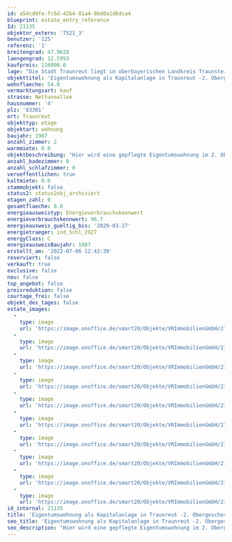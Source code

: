 ```yaml
---
id: a54cd9fe-fc6d-42b4-81a4-8bd0a1d6dca4
blueprint: estate_entry_reference
Id: 21135
objektnr_extern: '7521_3'
benutzer: '125'
referenz: '1'
breitengrad: 47.9628
laengengrad: 12.5953
kaufpreis: 116000.0
lage: "Die Stadt Traunreut liegt im oberbayerischen Landkreis Traunstein etwa zehn Kilometer östlich des Chiemsees und 15 km1 nördlich der Chiemgauer Alpen. Die Europastadt ist die größte Stadt im Landkreis Traunstein und eine von fünf bayerischen Vertriebenenstädten. Sie entstand erst nach dem Zweiten Weltkrieg. \r\n\r\nSie ist die jüngste Stadt im Chiemgau, eine bunten Kulturstadt mit vielen Facetten, die Heimat von Menschen aus unterschiedlichsten Erdteilen und Heimat innovativer Unternehmen.\r\n\r\nTraunreut bietet ein großes Angebot an Freizeitmöglichkeiten. Es gibt einige Wander- und Radwege, auf denen man weite Ausblicke auf die malerische Landschaft des Chiemgaus und die Berchtesgadener Alpen hat.\r\nBadespaß bieten die beiden Schwimmbäder das ganze Jahr hindurch. Vor allem das Freibad mit der Riesenrutsche ist beliebt bei Alt und Jung. \r\n\r\nDurch viele ortsansässige Vereine kann man sich am Stadtleben aktiv einbringen.\r\nDie Sportstätten umfassen moderne Turnhallen, Fußballplätze, Leichtathletikanlagen, weitläufige Sportplätze, eine Tennishalle und vieles mehr. Tierliebhaber kommen mit einer Hundesportanlage sowie Reitsportanlagen auf ihre Kosten. \r\n\r\nDie Traunreuter Einzelhandelsunternehmen und Einkaufsmärkte bieten alle Einkaufsmöglichkeiten. Frische und regionale Produkte kann man regelmäßig auf den Wochen- bzw. Bauernmärkten erwerben. Zahlreiche Cafés und Restaurants sorgen für den kulinarischen Genuss in der Stadt.\r\nDie Kunstsammlung DASMAXIMUM und das k1, das Kultur- und Veranstaltungszentrum in der Stadtmitte haben für alle Kulturliebhaber ein breites Programm.\r\n\r\nDie Stadt liegt verkehrsgünstig an der B304. Die Landeshauptstadt  München ist ca. 110 km entfernt, Salzburg ist in ca. 50 km erreichbar. Die Städte Wasserburg und Rosenheim, sowie die Pilgerstadt Altötting sind in unmittelbarer Nähe."
objekttitel: 'Eigentumswohnung als Kapitalanlage in Traunreut -2. Obergeschoss-'
wohnflaeche: 54.0
vermarktungsart: kauf
strasse: Nettunoallee
hausnummer: '4'
plz: '83301'
ort: Traunreut
objekttyp: etage
objektart: wohnung
baujahr: 1987
anzahl_zimmer: 2
warmmiete: 0.0
objektbeschreibung: "Hier wird eine gepflegte Eigentumswohnung im 2. Obergeschoss mit knapp 54 m²  an Kapitalanleger verkauft.\r\n\r\nDie Wohnfläche verteilt sich wie folgt:\r\nSchlafzimmer: 15,05 m²;             Diele 4,13 m²\r\nBad 4,96 m²;                                Abstellraum 1,48 m²\r\nKochen 4,73 m²;                          Wohnzimmer 21,40 m² \r\nBalkon.\r\n\r\nAuf der Nordseite der Wohnung befindet sich das Schlafzimmer. Mittig liegen das Bad und der Abstellraum. Zum Süden hin ist das Wohnzimmer, kombiniert mit der Küche. Von hieraus gelangt man auch auf den Balkon. \r\nEin eigenes Kellerabteil gehört zur Wohnung. \r\nDie Küche gehört dem Mieter. \r\n\r\nDie Wohnanlage mit insgesamt 61 Wohneinheiten wird von einer ortsansässigen Hausverwaltung betreut.\r\n \r\nDas aktuelle monatliche Hausgeld für die Wohnung beträgt € 121,00.  \r\nZum 31.12.2021 beträgt der Rücklagenstand für die komplette Wohnungseigentümergemeinschaft rund € 139.000,00. \r\n\r\nDie Wohnung ist aktuell kalt für monatlich € 266,30 vermietet. \r\n\r\nBeheizt wird die Wohnung mit elektrischen Nachtspeicheröfen. Die Fenster sind 2fach verglaste Holzfenster.\r\n\r\nWir weisen darauf hin, dass diese Wohnung dem bayerischen Wohnungsbindungsgesetz sowie dem bayerischen Wohnraumförderungsgesetz unterliegt.  \r\nDie Belegungsbindung und Nachwirkungsfrist gilt bis 31.12.2024."
anzahl_badezimmer: 0
anzahl_schlafzimmer: 0
veroeffentlichen: true
kaltmiete: 0.0
stammobjekt: false
status2: status2obj_archiviert
etagen_zahl: 0
gesamtflaeche: 0.0
energieausweistyp: Energieverbrauchskennwert
energieverbrauchskennwert: 96.7
energieausweis_gueltig_bis: '2029-03-27'
energietraeger: ind_Schl_2927
energyClass: C
energieausweisBaujahr: 1987
erstellt_am: '2022-07-06 12:42:39'
reserviert: false
verkauft: true
exclusive: false
neu: false
top_angebot: false
preisreduktion: false
courtage_frei: false
objekt_des_tages: false
estate_images:
  -
    type: image
    url: 'https://image.onoffice.de/smart20/Objekte/VRImmobilienGmbH/21135/37f1a25a-71c3-43a8-8cb1-53abd98a0874.jpg'
  -
    type: image
    url: 'https://image.onoffice.de/smart20/Objekte/VRImmobilienGmbH/21135/41cb8886-3168-421d-8cc9-6e983687016d.jpg'
  -
    type: image
    url: 'https://image.onoffice.de/smart20/Objekte/VRImmobilienGmbH/21135/c2a776fa-a8c2-4758-befb-ce8a7a17aa10.jpg'
  -
    type: image
    url: 'https://image.onoffice.de/smart20/Objekte/VRImmobilienGmbH/21135/b6ad4014-2af3-4054-910a-9f414c364c59.jpg'
  -
    type: image
    url: 'https://image.onoffice.de/smart20/Objekte/VRImmobilienGmbH/21135/22024116-ffe1-482a-93fa-5b0cc53176e9.jpg'
  -
    type: image
    url: 'https://image.onoffice.de/smart20/Objekte/VRImmobilienGmbH/21135/6f5b0065-21dc-40d4-b2cb-bbf775aae2f9.jpg'
  -
    type: image
    url: 'https://image.onoffice.de/smart20/Objekte/VRImmobilienGmbH/21135/c9f90297-1d3b-4b6f-a902-ad11c5e2bf5b.jpg'
  -
    type: image
    url: 'https://image.onoffice.de/smart20/Objekte/VRImmobilienGmbH/21135/e82d4a43-0333-44ee-a3e3-f4647d4c119c.jpg'
  -
    type: image
    url: 'https://image.onoffice.de/smart20/Objekte/VRImmobilienGmbH/21135/a10bfb13-6823-4de3-abbe-023e971e530f.jpg'
  -
    type: image
    url: 'https://image.onoffice.de/smart20/Objekte/VRImmobilienGmbH/21135/30de0a7a-5f93-45f1-88e4-cbd79b728bfc.jpg'
id_internal: 21135
title: 'Eigentumswohnung als Kapitalanlage in Traunreut -2. Obergeschoss-'
seo_title: 'Eigentumswohnung als Kapitalanlage in Traunreut -2. Obergeschoss-'
seo_description: "Hier wird eine gepflegte Eigentumswohnung im 2. Obergeschoss mit knapp 54 m²  an Kapitalanleger verkauft.\r\n\r\nDie Wohnfläche verteilt sich wie folgt:\r\nSchlafzi"
---
```

